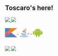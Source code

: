  ## Toscaro's here!

<div>
  <a href="https://github.com/toscaro">
  <img height="180em" src="https://github-readme-stats.vercel.app/api?username=toscaro&show_icons=true&custom_title=Toscaro%27s%20GitHub%20Stats&include_all_commits=true&count_private=true&title_color=FF4433&bg_color=191919&text_color=FCF6F5FF&border_color=FCF6F5FF&icon_color=33EEFF"/>
  <img height="180em" src="https://github-readme-stats.vercel.app/api/top-langs/?username=toscaro&layout=compact&langs_count=10&title_color=FF4433&bg_color=191919&text_color=FCF6F5FF&border_color=FCF6F5FF"/>
</div>
<div style="display: inline_block"><br>
   <img align="center" alt="LucasToscaro-Kotlin" height="30" width="40" src="https://raw.githubusercontent.com/devicons/devicon/master/icons/kotlin/kotlin-original.svg">
  <img align="center" alt="LucasToscaro-Java" height="30" width="40" src="https://raw.githubusercontent.com/devicons/devicon/master/icons/java/java-original.svg">
  <img align="center" alt="LucasToscaro-Android" height="30" width="40" src="https://raw.githubusercontent.com/devicons/devicon/master/icons/android/android-original.svg">
</div>
  
  ##
 
<div> 
  <a href="https://www.linkedin.com/in/lucastoscaro/" target="_blank"><img src="https://img.shields.io/badge/-LinkedIn-%230077B5?style=for-the-badge&logo=linkedin&logoColor=white" target="_blank"></a>
  <a href = "mailto:lucas@toscaro.com.br"><img src="https://img.shields.io/badge/-Outlook-%23333?style=for-the-badge&logo=MicrosoftOutlook&logoColor=blue" target="_blank"></a>
</div>
